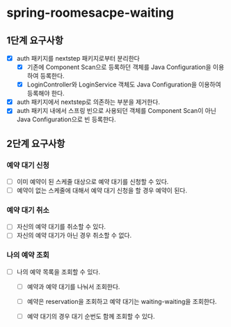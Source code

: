 # spring-roomesacpe-waiting

## 1단계 요구사항
-[x] auth 패키지를 nextstep 패키지로부터 분리한다
  - [x] 기존에 Component Scan으로 등록하던 객체를 Java Configuration을 이용하여 등록한다.
  - [x] LoginController와 LoginService 객체도 Java Configuration을 이용하여 등록해야 한다.
-[x] auth 패키지에서 nextstep로 의존하는 부분을 제거한다.
-[x] auth 패키지 내에서 스프링 빈으로 사용되던 객체를 Component Scan이 아닌 Java Configuration으로 빈 등록한다.

## 2단계 요구사항
### 예약 대기 신청
-[ ] 이미 예약이 된 스케줄 대상으로 예약 대기를 신청할 수 있다.
-[ ] 예약이 없는 스케줄에 대해서 예약 대기 신청을 할 경우 예약이 된다.

### 예약 대기 취소
-[ ] 자신의 예약 대기를 취소할 수 있다.
-[ ] 자신의 예약 대기가 아닌 경우 취소할 수 없다.

### 나의 예약 조회
-[ ] 나의 예약 목록을 조회할 수 있다.
  -[ ] 예약과 예약 대기를 나눠서 조회한다.
  -[ ] 예약은 reservation을 조회하고 예약 대기는 waiting-waiting을 조회한다.
  -[ ] 예약 대기의 경우 대기 순번도 함께 조회할 수 있다.

  

